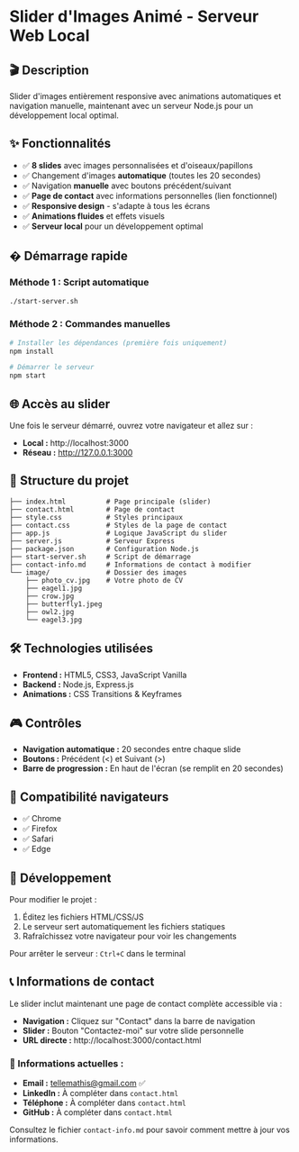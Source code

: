 # Slider d'Images Animé - Serveur Web Local

## 🎬 Description
Slider d'images entièrement responsive avec animations automatiques et navigation manuelle, maintenant avec un serveur Node.js pour un développement local optimal.

## ✨ Fonctionnalités
- ✅ **8 slides** avec images personnalisées et d'oiseaux/papillons
- ✅ Changement d'images **automatique** (toutes les 20 secondes)
- ✅ Navigation **manuelle** avec boutons précédent/suivant
- ✅ **Page de contact** avec informations personnelles (lien fonctionnel)
- ✅ **Responsive design** - s'adapte à tous les écrans
- ✅ **Animations fluides** et effets visuels
- ✅ **Serveur local** pour un développement optimal

## � Démarrage rapide

### Méthode 1 : Script automatique
```bash
./start-server.sh
```

### Méthode 2 : Commandes manuelles
```bash
# Installer les dépendances (première fois uniquement)
npm install

# Démarrer le serveur
npm start
```

## 🌐 Accès au slider
Une fois le serveur démarré, ouvrez votre navigateur et allez sur :
- **Local :** http://localhost:3000
- **Réseau :** http://127.0.0.1:3000

## 📁 Structure du projet
```
├── index.html          # Page principale (slider)
├── contact.html        # Page de contact
├── style.css           # Styles principaux
├── contact.css         # Styles de la page de contact
├── app.js              # Logique JavaScript du slider
├── server.js           # Serveur Express
├── package.json        # Configuration Node.js
├── start-server.sh     # Script de démarrage
├── contact-info.md     # Informations de contact à modifier
└── image/              # Dossier des images
    ├── photo_cv.jpg    # Votre photo de CV
    ├── eagel1.jpg
    ├── crow.jpg
    ├── butterfly1.jpeg
    ├── owl2.jpg
    └── eagel3.jpg
```

## 🛠 Technologies utilisées
- **Frontend :** HTML5, CSS3, JavaScript Vanilla
- **Backend :** Node.js, Express.js
- **Animations :** CSS Transitions & Keyframes

## 🎮 Contrôles
- **Navigation automatique :** 20 secondes entre chaque slide
- **Boutons :** Précédent (<) et Suivant (>)
- **Barre de progression :** En haut de l'écran (se remplit en 20 secondes)

## 📱 Compatibilité navigateurs
- ✅ Chrome
- ✅ Firefox  
- ✅ Safari
- ✅ Edge

## 🔧 Développement
Pour modifier le projet :
1. Éditez les fichiers HTML/CSS/JS
2. Le serveur sert automatiquement les fichiers statiques
3. Rafraîchissez votre navigateur pour voir les changements

Pour arrêter le serveur : `Ctrl+C` dans le terminal

## 📞 Informations de contact
Le slider inclut maintenant une page de contact complète accessible via :
- **Navigation :** Cliquez sur "Contact" dans la barre de navigation
- **Slider :** Bouton "Contactez-moi" sur votre slide personnelle
- **URL directe :** http://localhost:3000/contact.html

### 📝 Informations actuelles :
- **Email :** tellemathis@gmail.com ✅
- **LinkedIn :** À compléter dans `contact.html`
- **Téléphone :** À compléter dans `contact.html`
- **GitHub :** À compléter dans `contact.html`

Consultez le fichier `contact-info.md` pour savoir comment mettre à jour vos informations.